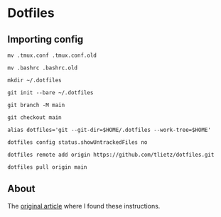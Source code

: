 # Dotfiles

## Importing config

```terminal
mv .tmux.conf .tmux.conf.old

mv .bashrc .bashrc.old

mkdir ~/.dotfiles

git init --bare ~/.dotfiles

git branch -M main

git checkout main

alias dotfiles='git --git-dir=$HOME/.dotfiles --work-tree=$HOME'

dotfiles config status.showUntrackedFiles no

dotfiles remote add origin https://github.com/tlietz/dotfiles.git

dotfiles pull origin main
```

## About 
The [original article](https://martijnvos.dev/using-a-bare-git-repository-to-store-linux-dotfiles/) where I found these instructions.
